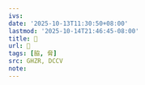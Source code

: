 ```yaml
---
ivs:
date: '2025-10-13T11:30:50+08:00'
lastmod: '2025-10-14T21:46:45-08:00'
title: 󰧕
url: 󰧕
tags: [脇, 脅]
src: GHZR, DCCV
note:
---
```

